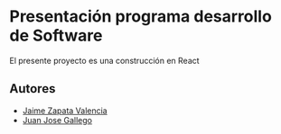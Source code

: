 
# Presentación programa desarrollo de Software

El presente proyecto es una construcción en React


## Autores

- [Jaime Zapata Valencia](https://github.com/jaimezzapata)
- [Juan Jose Gallego](https://github.com/jjosegallego)

